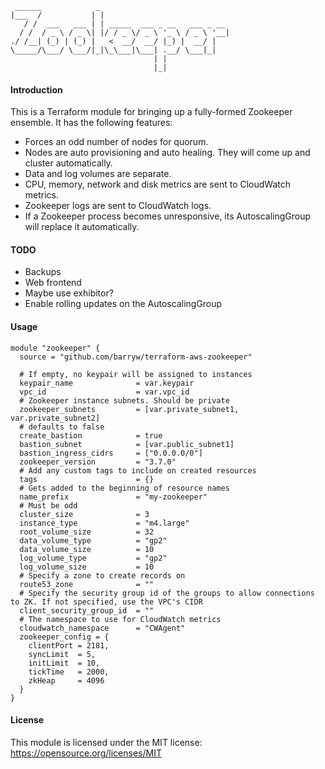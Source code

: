     ______            _
    |___  /           | |
       / /  ___   ___ | | _____  ___ _ __   ___ _ __
      / /  / _ \ / _ \| |/ / _ \/ _ \ '_ \ / _ \ '__|
    ./ /__| (_) | (_) |   <  __/  __/ |_) |  __/ |
    \_____/\___/ \___/|_|\_\___|\___| .__/ \___|_|
                                    | |
                                    |_|

#### Introduction

This is a Terraform module for bringing up a fully-formed Zookeeper ensemble. It has the following features:

- Forces an odd number of nodes for quorum.
- Nodes are auto provisioning and auto healing. They will come up and cluster automatically.
- Data and log volumes are separate.
- CPU, memory, network and disk metrics are sent to CloudWatch metrics.
- Zookeeper logs are sent to CloudWatch logs.
- If a Zookeeper process becomes unresponsive, its AutoscalingGroup will replace it automatically.

#### TODO

- Backups
- Web frontend
- Maybe use exhibitor?
- Enable rolling updates on the AutoscalingGroup

#### Usage

```hcl
module "zookeeper" {
  source = "github.com/barryw/terraform-aws-zookeeper"

  # If empty, no keypair will be assigned to instances
  keypair_name              = var.keypair
  vpc_id                    = var.vpc_id
  # Zookeeper instance subnets. Should be private
  zookeeper_subnets         = [var.private_subnet1, var.private_subnet2]
  # defaults to false
  create_bastion            = true
  bastion_subnet            = [var.public_subnet1]
  bastion_ingress_cidrs     = ["0.0.0.0/0"]
  zookeeper_version         = "3.7.0"
  # Add any custom tags to include on created resources
  tags                      = {}
  # Gets added to the beginning of resource names
  name_prefix               = "my-zookeeper"
  # Must be odd
  cluster_size              = 3
  instance_type             = "m4.large"
  root_volume_size          = 32
  data_volume_type          = "gp2"
  data_volume_size          = 10
  log_volume_type           = "gp2"
  log_volume_size           = 10
  # Specify a zone to create records on
  route53_zone              = ""
  # Specify the security group id of the groups to allow connections to ZK. If not specified, use the VPC's CIDR
  client_security_group_id  = ""
  # The namespace to use for CloudWatch metrics
  cloudwatch_namespace      = "CWAgent"
  zookeeper_config = {
    clientPort = 2181,
    syncLimit  = 5,
    initLimit  = 10,
    tickTime   = 2000,
    zkHeap     = 4096
  }
}
```

#### License

This module is licensed under the MIT license: https://opensource.org/licenses/MIT
